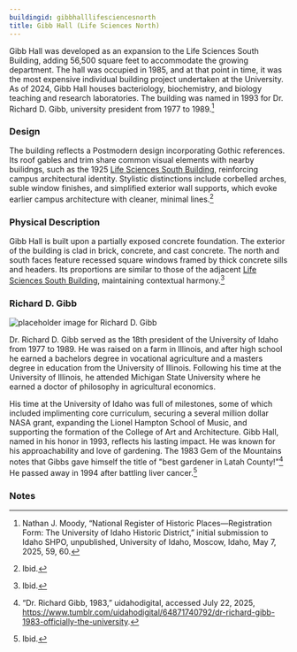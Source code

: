 ```yaml
---
buildingid: gibbhalllifesciencesnorth
title: Gibb Hall (Life Sciences North)
---
```


Gibb Hall was developed as an expansion to the Life Sciences South Building, adding 56,500 square feet to accommodate the growing department. The hall was occupied in 1985, and at that point in time, it was the most expensive individual building project undertaken at the University. As of 2024, Gibb Hall houses bacteriology, biochemistry, and biology teaching and research laboratories. The building was named in 1993 for Dr. Richard D. Gibb, university president from 1977 to 1989.[^1]

### Design
The building reflects a Postmodern design incorporating Gothic references. Its roof gables and trim share common visual elements with nearby builidngs, such as the 1925 [Life Sciences South Building](/digital/campus/buildings/lifesciencessouth), reinforcing campus architectural identity. Stylistic distinctions include corbelled arches, suble window finishes, and simplified exterior wall supports, which evoke earlier campus architecture with cleaner, minimal lines.[^2]

### Physical Description
Gibb Hall is built upon a partially exposed concrete foundation. The exterior of the building is clad in brick, concrete, and cast concrete. The north and south faces feature recessed square windows framed by thick concrete sills and headers. Its proportions are similar to those of the adjacent [Life Sciences South Building](/digital/campus/buildings/lifesciencessouth), maintaining contextual harmony.[^3]  

### Richard D. Gibb

![placeholder image for Richard D. Gibb](https://objects.lib.uidaho.edu/campus/richard_gibb.jpg)

Dr. Richard D. Gibb served as the 18th president of the University of Idaho from 1977 to 1989. He was raised on a farm in Illinois, and after high school he earned a bachelors degree in vocational agriculture and a masters degree in education from the University of Illinois. Following his time at the University of Illinois, he attended Michigan State University where he earned a doctor of philosophy in  agricultural economics.  

His time at the University of Idaho was full of milestones, some of which included implimenting core curriculum, securing a several million dollar NASA grant, expanding the Lionel Hampton School of Music, and supporting the formation of the College of Art and Architecture. Gibb Hall, named in his honor in 1993, reflects his lasting impact. He was known for his approachability and love of gardening. The 1983 Gem of the Mountains notes that Gibbs gave himself the title of "best gardener in Latah County!"[^4] He passed away in 1994 after battling liver cancer.[^5]  

### Notes  

[^1]: Nathan J. Moody, “National Register of Historic Places—Registration Form: The University of Idaho Historic District,” initial submission to Idaho SHPO, unpublished, University of Idaho, Moscow, Idaho, May 7, 2025, 59, 60.  
[^2]: Ibid.  
[^3]: Ibid.  
[^4]: “Dr. Richard Gibb, 1983,” uidahodigital, accessed July 22, 2025, https://www.tumblr.com/uidahodigital/64871740792/dr-richard-gibb-1983-officially-the-university.  
[^5]: Ibid. 